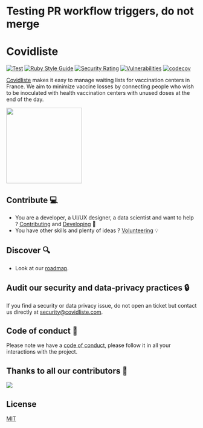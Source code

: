 # Testing PR workflow triggers, do not merge

# Covidliste

[![Test](https://github.com/hostolab/covidliste/actions/workflows/test.yml/badge.svg?branch=main)](https://github.com/hostolab/covidliste/actions/workflows/test.yml)
[![Ruby Style Guide](https://img.shields.io/badge/code_style-standard-brightgreen.svg)](https://github.com/testdouble/standard)
[![Security Rating](https://sonarcloud.io/api/project_badges/measure?project=hostolab_covidliste&metric=security_rating)](https://sonarcloud.io/dashboard?id=hostolab_covidliste)
[![Vulnerabilities](https://sonarcloud.io/api/project_badges/measure?project=hostolab_covidliste&metric=vulnerabilities)](https://sonarcloud.io/dashboard?id=hostolab_covidliste)
[![codecov](https://codecov.io/gh/hostolab/covidliste/branch/main/graph/badge.svg?token=Z6SM94ONW9)](https://codecov.io/gh/hostolab/covidliste)

[Covidliste](https://www.covidliste.com) makes it easy to manage waiting lists for vaccination centers in France.
We aim to minimize vaccine losses by connecting people who wish to be inoculated with health vaccination centers with unused doses at the end of the day.

<img src='https://www.pasteur.fr/sites/default/files/styles/media-wide/public/rubrique_linstitut_pasteur/notre_histoire/alexandre-yersin-institutpasteur_46576.jpg?itok=FL2T1kf4' width='200px'> </img>

## Contribute 💻

- You are a developer, a UI/UX designer, a data scientist and want to help ? [Contributing](doc/contributing.md) and [Developing](doc/developing.md) 💪
- You have other skills and plenty of ideas ? [Volunteering](https://www.covidliste.com/benevoles) 💡

## Discover 🔍

- Look at our [roadmap](https://github.com/hostolab/covidliste/projects/4).

## Audit our security and data-privacy practices 🔒

If you find a security or data privacy issue, do not open an ticket but contact us directly at security@covidliste.com.

## Code of conduct 👮

Please note we have a [code of conduct](doc/code_of_conduct.md), please follow it in all your interactions with the project.

## Thanks to all our contributors 🙏

<a href="https://github.com/hostolab/covidliste/graphs/contributors">
  <img src="https://contributors-img.web.app/image?repo=hostolab/covidliste" />
</a>

## License

[MIT](LICENSE.md)
